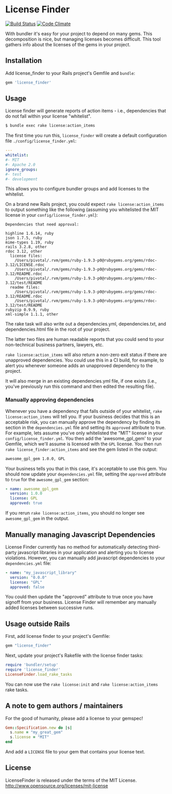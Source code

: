 # License Finder

[![Build Status](https://secure.travis-ci.org/pivotal/LicenseFinder.png)](http://travis-ci.org/pivotal/LicenseFinder)
[![Code Climate](https://codeclimate.com/badge.png)](https://codeclimate.com/github/pivotal/LicenseFinder)

With bundler it's easy for your project to depend on many gems.  This decomposition is nice, but managing licenses becomes difficult.  This tool gathers info about the licenses of the gems in your project.

## Installation

Add license_finder to your Rails project's Gemfile and `bundle`:

```ruby
gem 'license_finder'
```

## Usage

License finder will generate reports of action items - i.e., dependencies that do not fall within your license "whitelist".

```sh
$ bundle exec rake license:action_items
```

The first time you run this, `license_finder` will create a default configuration file `./config/license_finder.yml`:


```yaml
---
whitelist:
#- MIT
#- Apache 2.0
ignore_groups:
#- test
#- development
```

This allows you to configure bundler groups and add licenses to the whitelist.

On a brand new Rails project, you could expect `rake license:action_items` to output something like the following
(assuming you whitelisted the MIT license in your `config/license_finder.yml`):

```
Dependencies that need approval:

highline 1.6.14, ruby
json 1.7.5, ruby
mime-types 1.19, ruby
rails 3.2.8, other
rdoc 3.12, other
  license files:
    /Users/pivotal/.rvm/gems/ruby-1.9.3-p0@rubygems.org/gems/rdoc-3.12/LICENSE.rdoc
    /Users/pivotal/.rvm/gems/ruby-1.9.3-p0@rubygems.org/gems/rdoc-3.12/README.rdoc
    /Users/pivotal/.rvm/gems/ruby-1.9.3-p0@rubygems.org/gems/rdoc-3.12/test/README
  readme files:
    /Users/pivotal/.rvm/gems/ruby-1.9.3-p0@rubygems.org/gems/rdoc-3.12/README.rdoc
    /Users/pivotal/.rvm/gems/ruby-1.9.3-p0@rubygems.org/gems/rdoc-3.12/test/README
rubyzip 0.9.9, ruby
xml-simple 1.1.1, other
```

The rake task will also write out a dependencies.yml, dependencies.txt, and dependencies.html file in the root of your project.

The latter two files are human readable reports that you could send to your non-technical business partners, lawyers, etc.

`rake license:action_items` will also return a non-zero exit status if there are
unapproved dependencies. You could use this in a CI build, for example, to alert you whenever someone adds an
unapproved dependency to the project.

It will also merge in an existing dependencies.yml file, if one exists (i.e., you've previously run this command
and then edited the resulting file).

### Manually approving dependencies

Whenever you have a dependency that falls outside of your whitelist, `rake license:action_items` will tell you.
If your business decides that this is an acceptable risk, you can manually approve the dependency by finding its
section in the `dependencies.yml` file and setting its `approved` attribute to true. For example, lets assume you've only
whitelisted the "MIT" license in your `config/license_finder.yml`. You then add the 'awesome_gpl_gem' to your Gemfile,
which we'll assume is licensed with the `GPL` license. You then run `rake license_finder:action_items` and see
the gem listed in the output:

```txt
awesome_gpl_gem 1.0.0, GPL
```

Your business tells you that in this case, it's acceptable to use this gem. You should now update your `dependencies.yml`
file, setting the `approved` attribute to `true` for the `awesome_gpl_gem` section:

```yaml
- name: awesome_gpl_gem
  version: 1.0.0
  license: GPL
  approved: true
```

If you rerun `rake license:action_items`, you should no longer see `awesome_gpl_gem` in the output.


## Manually managing Javascript Dependencies

License Finder currently has no method for automatically detecting third-party javascript libraries in your application
and alerting you to license violations. However, you can manually add javascript dependencies to your `dependencies.yml`
file:

```yaml
- name: "my_javascript_library"
  version: "0.0.0"
  license: "GPL"
  approved: false
```

You could then update the "approved" attribute to true once you have signoff from your business. License Finder will
remember any manually added licenses between successive runs.


## Usage outside Rails

First, add license finder to your project's Gemfile:

```ruby
gem "license_finder"
```

Next, update your project's Rakefile with the license finder tasks:

```ruby
require 'bundler/setup'
require 'license_finder'
LicenseFinder.load_rake_tasks
```

You can now use the `rake license:init` and `rake license:action_items` rake tasks.

## A note to gem authors / maintainers

For the good of humanity, please add a license to your gemspec!

```ruby
Gem::Specification.new do |s|
  s.name = "my_great_gem"
  s.license = "MIT"
end
```

And add a `LICENSE` file to your gem that contains your license text.

## License

LicenseFinder is released under the terms of the MIT License. http://www.opensource.org/licenses/mit-license
